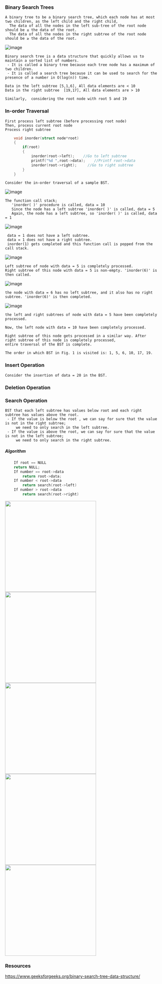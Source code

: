 ### Binary Search Trees
```
A binary tree to be a binary search tree, which each node has at most two children, as the left child and the right child, 
  The data of all the nodes in the left sub-tree of the root node should be ≤ the data of the root. 
  The data of all the nodes in the right subtree of the root node should be ≥ the data of the root.
```

![image](https://user-images.githubusercontent.com/59710234/156881184-af86ec20-4497-4b21-a5d0-1bcf2828e796.png)

```
Binary search tree is a data structure that quickly allows us to maintain a sorted list of numbers.
 - It is called a binary tree because each tree node has a maximum of two children.
 - It is called a search tree because it can be used to search for the presence of a number in O(log(n)) time.
```

```
Data in the left subtree [5,1,6], All data elements are < 10
Data in the right subtree  [19,17], All data elements are > 10

Similarly,  considering the root node with root 5 and 19
```

### In-order Traversal

```
First process left subtree (before processing root node)
Then, process current root node
Process right subtree
```
```c++
    void inorder(struct node*root)
    {
        if(root)
        {
            inorder(root->left);    //Go to left subtree
            printf("%d ",root->data);    //Printf root->data
            inorder(root->right);     //Go to right subtree
        }
    }
```
```
Consider the in-order traversal of a sample BST.
```
![image](https://user-images.githubusercontent.com/59710234/156883046-39bbb89d-0ff2-4acf-ab93-05dc0faff880.png)

```
The function call stack;
   'inorder( )' procedure is called, data = 10
   Since the node has a left subtree 'inorder( )' is called, data = 5
   Again, the node has a left subtree, so 'inorder( )' is called, data = 1
```
![image](https://user-images.githubusercontent.com/59710234/156883385-5eaac8b5-ee9e-457a-a400-6b4e0251128b.png)

```
 data = 1 does not have a left subtree. 
 data = 1 does not have a right subtree. 
 inorder(1) gets completed and this function call is popped from the call stack.
```
![image](https://user-images.githubusercontent.com/59710234/156898489-c01bb64c-3d26-4782-a1bf-901c07a26043.png)

```
Left subtree of node with data = 5 is completely processed.
Right subtree of this node with data = 5 is non-empty. 'inorder(6)' is then called.
```

![image](https://user-images.githubusercontent.com/59710234/156898567-3550c65f-efce-446f-87fb-5198d6634af2.png)

```
the node with data = 6 has no left subtree, and it also has no right subtree. 'inorder(6)' is then completed.
```
![image](https://user-images.githubusercontent.com/59710234/156898641-c69277f4-792c-4f95-9dbe-42de8d305d95.png)

```
the left and right subtrees of node with data = 5 have been completely processed.

Now, the left node with data = 10 have been completely processed.

Right subtree of this node gets processed in a similar way. After right subtree of this node is completely processed, 
entire traversal of the BST is complete.

The order in which BST in Fig. 1 is visited is: 1, 5, 6, 10, 17, 19. 
```

### Insert Operation
```
Consider the insertion of data = 20 in the BST.
```

### Deletion Operation

### Search Operation

```
BST that each left subtree has values below root and each right subtree has values above the root.
 - If the value is below the root , we can say for sure that the value is not in the right subtree;
     we need to only search in the left subtree.
 - If the value is above the root, we can say for sure that the value is not in the left subtree;
     we need to only search in the right subtree.
```
##### Algorithm
    
```c++
    If root == NULL 
    return NULL;
    If number == root->data 
        return root->data;
    If number < root->data 
        return search(root->left)
    If number > root->data 
        return search(root->right)
```

<img align="left" width="300" height="300" src="https://user-images.githubusercontent.com/59710234/156910521-378e9a17-1885-4883-8e58-332a05f5b210.png">
<img align="center" width="300" height="300" src="https://user-images.githubusercontent.com/59710234/156910584-22ed985a-2304-45ce-9028-7458e45263cd.png">
<img align="center" width="300" height="300" src="https://user-images.githubusercontent.com/59710234/156910589-d7fa995c-3d9c-48c0-ac5f-886fc7fd0a8d.png">
<img align="left" width="300" height="300" src="https://user-images.githubusercontent.com/59710234/156910600-1eb9c654-a331-4c7d-a7c5-3e0760609098.png">
<img align="center" width="300" height="300" src="https://user-images.githubusercontent.com/59710234/156910614-17a6e081-dcae-4e62-9b60-c1d302db30df.png">

### Resources

https://www.geeksforgeeks.org/binary-search-tree-data-structure/
